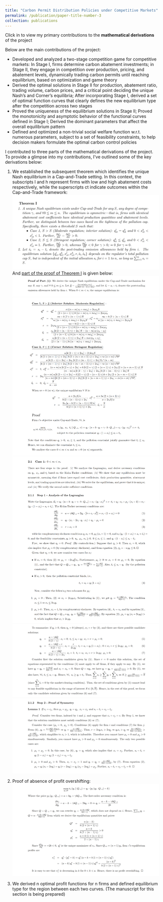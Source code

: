 ```yaml
---
title: "Carbon Permit Distribution Policies under Competitive Markets"
permalink: /publication/paper-title-number-3
collection: publications
---
```

Click in to view my primary contributions to the **mathematical derivations** of the project

Below are the main contributions of the project:
* Developed and analyzed a two-stage competition game for competitive markets: In Stage I, firms determine carbon abatement investments; in Stage II, they engage in competition over production, pricing, and abatement levels, dynamically trading carbon permits until reaching equilibrium, based on optimization and game theory
* Derived the optimal solutions in Stage II for production, abatement ratio, trading volume, carbon prices, and a critical point deciding the unique Nash’s and Corner’s equilibria; After incorporating Stage I, derived a set of optimal function curves that clearly defines the new equilibrium type after the competition across two stages
* Proved the uniqueness of the equilibrium solutions in Stage II; Proved the monotonicity and asymptotic behavior of the functional curves defined in Stage I; Derived the dominant parameters that affect the overall equilibrium pattern
* Defined and optimized a non-trivial social welfare function w.r.t. numerous parameters, subject to a set of feasibility constraints, to help decision makers formulate the optimal carbon control policies

I contributed to three parts of the mathematical derivations of the project. To provide a glimpse into my contributions, I've outlined some of the key derivations below:

1. We established the subsequent theorem which identifies the unique Nash equilibrium in a Cap-and-Trade setting. In this context, the subscripts l and h represent firms with low and high abatement costs respectively, while the superscripts ct indicate outcomes within the Cap-and-Trade framework:
![avatar](/images/part1.png)
And <u>part of the proof of Theorem I</u> is given below:
![avatar](/images/p1.png)
![avatar](/images/p2.png)
![avatar](/images/p3.png)
![avatar](/images/p4.png)
![avatar](/images/p5.png)

3. Proof of absence of profit overshifting:
![avatar](/images/absence.png)

4. We derived n optimal profit functions for n firms and defined equilibrium type for the region between each two curves. (The manuscript for this section is being prepared)
